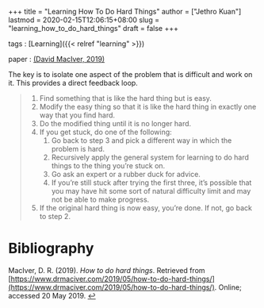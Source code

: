 +++
title = "Learning How To Do Hard Things"
author = ["Jethro Kuan"]
lastmod = 2020-02-15T12:06:15+08:00
slug = "learning_how_to_do_hard_things"
draft = false
+++

tags
: [Learning]({{< relref "learning" >}})

paper
: <a id="18a574fb676f30d45e9eade45536c091" href="#maciver_hard_things">(David MacIver, 2019)</a>

The key is to isolate one aspect of the problem that is difficult and
work on it. This provides a direct feedback loop.

> 1.  Find something that is like the hard thing but is easy.
> 2.  Modify the easy thing so that it is like the hard thing in exactly one way that you find hard.
> 3.  Do the modified thing until it is no longer hard.
> 4.  If you get stuck, do one of the following:
>     1.  Go back to step 3 and pick a different way in which the problem is hard.
>     2.  Recursively apply the general system for learning to do hard things to the thing you’re stuck on.
>     3.  Go ask an expert or a rubber duck for advice.
>     4.  If you’re still stuck after trying the first three, it’s possible that you may have hit some sort of natural difficulty limit and may not be able to make progress.
> 5.  If the original hard thing is now easy, you’re done. If not, go back to step 2.

# Bibliography
<a id="maciver_hard_things" target="_blank">MacIver, D. R. (2019). *How to do hard things*. Retrieved from [https://www.drmaciver.com/2019/05/how-to-do-hard-things/](https://www.drmaciver.com/2019/05/how-to-do-hard-things/). Online; accessed 20 May 2019.</a> [↩](#18a574fb676f30d45e9eade45536c091)
